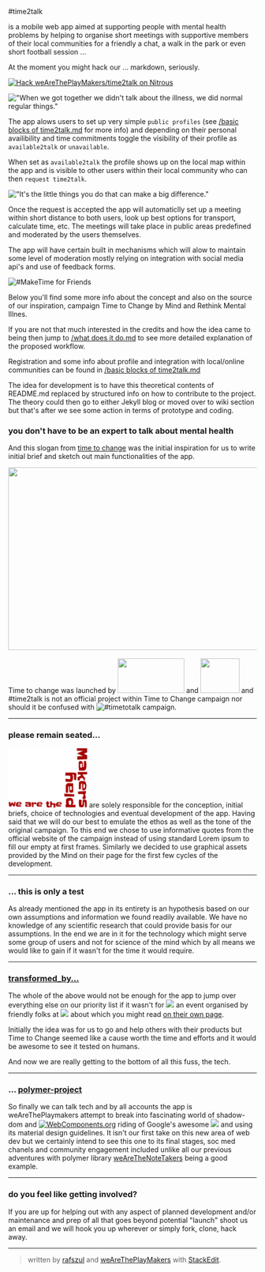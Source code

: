#time2talk

is a mobile web app aimed at supporting people with mental health problems by helping to organise short meetings with supportive members of their local communities for a friendly a chat, a walk in the park or even short football session ...

At the moment you might hack our ... markdown, seriously. 

[![Hack weAreThePlayMakers/time2talk on Nitrous](https://d3o0mnbgv6k92a.cloudfront.net/assets/hack-s-v1-0616054bfad452919522f1d08ad1fddf.png)](https://www.nitrous.io/hack_button?source=embed&runtime=nodejs&repo=weAreThePlayMakers%2Ftime2talk&file_to_open=README.md)

!["When we got together we didn't talk about the illness, we did normal regular things."](http://www.time-to-change.org.uk/sites/default/files/imce_uploads/TTC_TTTDay_Tim%26Matt_FBCover_Individual.png)

The app alows users to set up very simple `public profiles` (see [/basic blocks of time2talk.md](https://github.com/weAreThePlayMakers/time2talk/blob/master/basic%20blocks%20of%20time2talk.md) for more info) and depending on their personal availibility and time commitments toggle the visibility of their profile as `available2talk` or `unavailable`.

When set as `available2talk` the profile shows up on the local map within the app and is visible to other users within their local community who can then `request time2talk`.

!["It's the little things you do that can make a big difference."](http://www.time-to-change.org.uk/sites/default/files/imce_uploads/TTC_TTTDay_Yvonne%26Birgit_FBCover_Individual.png)

Once the request is accepted the app will automaticlly set up a meeting within short distance to both users, look up best options for transport, calculate time, etc. The meetings will take place in public areas predefined and moderated by the users themselves.

The app will have certain built in mechanisms which will alow to maintain some level of moderation mostly relying on integration with social media api's and use of feedback forms.

![#MakeTime for Friends](http://www.time-to-change.org.uk/sites/default/files/imce_uploads/TTC_May2014_FBCover_Individual_3_0.jpg)

Below you'll find some more info about the concept and also on the source of our inspiration, campaign  Time to Change by Mind and Rethink Mental Illnes.

If you are not that much interested in the credits and how the idea came to being then jump to [/what does it do.md](https://github.com/weAreThePlayMakers/time2talk/blob/master/what%20does%20it%20do.md) to see more detailed explanation of the proposed workflow.

Registration and some info about profile and integration with local/online communities can be found in [/basic blocks of time2talk.md](https://github.com/weAreThePlayMakers/time2talk/blob/master/basic%20blocks%20of%20time2talk.md)

The idea for development is to have this theoretical contents of README.md replaced by structured info on how to contribute to the project. The theory could then go to either Jekyll blog or moved over to wiki section but that's after we see some action in terms of prototype and coding.

### you don't have to be an expert to talk about mental health

And this slogan from [time to change](http://www.time-to-change.org.uk/) was the initial inspiration for us to write initial brief and sketch out main functionalities of the app.

<a href="http://www.time-to-change.org.uk" title="" target="_self" rel="" class=""><img class="image-style-none" src="http://www.time-to-change.org.uk/sites/default/files/whocarousel2.png" width="714" height="370" alt="" draggable="true"></a>

Time to change was launched by <a href="http://www.mind.org.uk/"><img alt="" class="media-image image-style-none" height="70" width="135" src="http://www.time-to-change.org.uk/sites/default/files/mind_logo_0.png"></a>  and <a href="https://www.rethink.org/"><img alt="" class="media-image image-style-none" height="70" width="79" src="http://www.time-to-change.org.uk/sites/default/files/rethink_logo_1_1.png"></a> and #time2talk is not an official project within Time to Change campaign nor should it be confused with ![#timetotalk](http://www.time-to-change.org.uk/sites/default/files/timetotalk_tattoo.jpg) campaign.

---

### please remain seated...

<a class="logo" href="https://github.com/weAreThePlayMakers"><img src="https://raw.githubusercontent.com/weAreThePlayMakers/_assets/master/png/img/wATPMLogoBannerRed.png" alt="weAreThePlayMakers" width="160" height="120"></a> are solely responsible for the conception, initial briefs, choice of technologies and eventual development of the app. Having said that we will do our best to emulate the ethos as well as the tone of the original campaign. To this end we chose to use informative quotes from the official website of the campaign instead of using standard Lorem ipsum to fill our empty at first frames. Similarly we decided to use graphical assets provided by the Mind on their page for the first few cycles of the development.

---

### ... this is only a test

As already mentioned the app in its entirety is an hypothesis based on our own assumptions and information we found readily available. We have no knowledge of any scientific research that could provide basis for our assumptions. In the end we are in it for the technology which might serve some group of users and not for science of the mind which by all means we would like to gain if it wasn't for the time it would require.

---

### [transformed_by...](http://transformedbyyou.com/)

The whole of the above would not be enough for the app to jump over everything else on our priority list if it wasn't for <a title="Embrace Your Space" href="http://transformedbyyou.com/" class="custom-header-image fl"><img src="http://transformedbyyou.com/media/tby-logo-new.png"></a> an event organised by friendly folks at <a href="http://www.kentconnects.gov.uk/home" class="visible-desktop kconhead fr"><img src="http://transformedbyyou.com/media/k-connects.jpg"></a> about which you might read [on their own page](http://transformedbyyou.com/).

Initially the idea was for us to go and help others with their products but Time to Change seemed like a cause worth the time and efforts and it would be awesome to see it tested on humans.

And now we are really getting to the bottom of all this fuss, the tech.

---

### ... [polymer-project](https://www.polymer-project.org/)

So finally we can talk tech and by all accounts the app is weAreThePlaymakers attempt to break into fascinating world of shadow-dom and <a class="logo" href="http://webcomponents.org"><img src="http://webcomponents.org/img/logo.svg" alt="WebComponents.org" width="60" height="39"></a> riding of Google's awesome <a href="/" class="logo" layout="" horizontal=""><img src="https://www.polymer-project.org/images/logos/lockup.svg"></a> and using its material design guidelines. It isn't our first take on this new area of web dev but we certainly intend to see this one to its final stages, soc med chanels and community engagement included unlike all our previous adventures with polymer library [weAreTheNoteTakers](https://github.com/weAreThePlayMakers/wearethenotetakers) being a good example.

---

### do you feel like getting involved?

If you are up for helping out with any aspect of planned development and/or maintenance and prep of all that goes beyond potential "launch" shoot us an email and we will hook you up wherever or simply fork, clone, hack away.

---



> written by [rafszul](https://github.com/rafszul) and [weAreThePlayMakers](http://wearetheplaymakers.com/) with [StackEdit](https://stackedit.io/).
